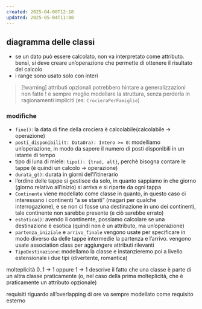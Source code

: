 ```yaml
---
created: 2025-04-08T12:18
updated: 2025-05-04T11:08
---
```

## diagramma delle classi
- se un dato può essere calcolato, non va interpretato come attributo. bensì, si deve creare un’operazione che permette di ottenere il risultato del calcolo
- i range sono usato solo con interi

>[!warning] attributi opzionali potrebbero hintare a generalizzazioni non fatte ! 
>è sempre meglio modellare la struttura, senza perderla in ragionamenti impliciti (es: `CrocieraPerFamiglie`)


### modifiche
- `fine()`: la data di fine della crociera è calcolabile(calcolabile → operazione)
- `posti_disponibili(t: DataOra): Intero >= 0`: modelliamo un’operazione, in modo da sapere il numero di posti disponibili in un istante di tempo
- tipo di luna di miele: `tipo(): {trad, alt}`, perchè bisogna contare le tappe (è quindi un calcolo → operazione)
- `durata_g()`: durata in giorni del'l’itinerario
- l’ordine delle tappe si gestisce da solo, in quanto sappiamo in che giorno (giorno relativo all’inizio) si arriva e si riparte da ogni tappa
- `Continente` viene modellato come classe in quanto, in questo caso ci interessano i continenti “a se stanti” (magari per qualche interrogazione), e se non ci fosse una destinazione in uno dei continenti, tale continente non sarebbe presente (e ciò sarebbe errato)
- `estotica()`: avendo il continente, possiamo calcolare se una destinazione è esotica (quindi non è un attributo, ma un’operazione)
- `partenza_iniziale` e `arrivo_finale` vengono usate per specificare in modo diverso da delle tappe intermedie la partenza e l’arrivo. vengono usate association class per aggiungere attributi rilevanti 
- `TipoDestinazione`: modellamo la classe e instanzieremo poi a livello estensionale i due tipi (divertente, romantica)



molteplicità 0..1 → 1 oppure 1 → 1 descrive il fatto che una classe è parte di un altra classe praticamente (o, nel caso della prima molteplicità, che è praticamente un attributo opzionale)

requisiti riguardo all’overlapping di ore va sempre modellato come requisito esterno
